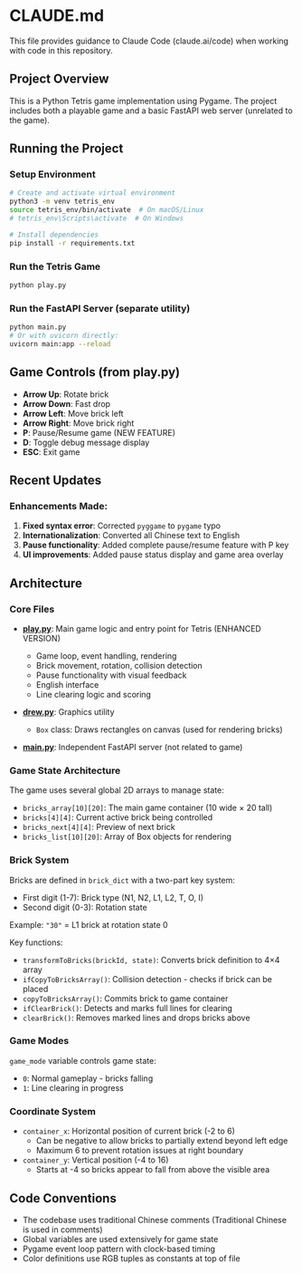 # CLAUDE.md

This file provides guidance to Claude Code (claude.ai/code) when working with code in this repository.

## Project Overview

This is a Python Tetris game implementation using Pygame. The project includes both a playable game and a basic FastAPI web server (unrelated to the game).

## Running the Project

### Setup Environment
```bash
# Create and activate virtual environment
python3 -m venv tetris_env
source tetris_env/bin/activate  # On macOS/Linux
# tetris_env\Scripts\activate  # On Windows

# Install dependencies
pip install -r requirements.txt
```

### Run the Tetris Game
```bash
python play.py
```

### Run the FastAPI Server (separate utility)
```bash
python main.py
# Or with uvicorn directly:
uvicorn main:app --reload
```

## Game Controls (from play.py)

- **Arrow Up**: Rotate brick
- **Arrow Down**: Fast drop
- **Arrow Left**: Move brick left
- **Arrow Right**: Move brick right
- **P**: Pause/Resume game (NEW FEATURE)
- **D**: Toggle debug message display
- **ESC**: Exit game

## Recent Updates

### Enhancements Made:
1. **Fixed syntax error**: Corrected `pyggame` to `pygame` typo
2. **Internationalization**: Converted all Chinese text to English
3. **Pause functionality**: Added complete pause/resume feature with P key
4. **UI improvements**: Added pause status display and game area overlay

## Architecture

### Core Files

- **[play.py](play.py)**: Main game logic and entry point for Tetris (ENHANCED VERSION)
  - Game loop, event handling, rendering
  - Brick movement, rotation, collision detection
  - Pause functionality with visual feedback
  - English interface
  - Line clearing logic and scoring

- **[drew.py](drew.py)**: Graphics utility
  - `Box` class: Draws rectangles on canvas (used for rendering bricks)

- **[main.py](main.py)**: Independent FastAPI server (not related to game)

### Game State Architecture

The game uses several global 2D arrays to manage state:

- `bricks_array[10][20]`: The main game container (10 wide × 20 tall)
- `bricks[4][4]`: Current active brick being controlled
- `bricks_next[4][4]`: Preview of next brick
- `bricks_list[10][20]`: Array of Box objects for rendering

### Brick System

Bricks are defined in `brick_dict` with a two-part key system:
- First digit (1-7): Brick type (N1, N2, L1, L2, T, O, I)
- Second digit (0-3): Rotation state

Example: `"30"` = L1 brick at rotation state 0

Key functions:
- `transformToBricks(brickId, state)`: Converts brick definition to 4×4 array
- `ifCopyToBricksArray()`: Collision detection - checks if brick can be placed
- `copyToBricksArray()`: Commits brick to game container
- `ifClearBrick()`: Detects and marks full lines for clearing
- `clearBrick()`: Removes marked lines and drops bricks above

### Game Modes

`game_mode` variable controls game state:
- `0`: Normal gameplay - bricks falling
- `1`: Line clearing in progress

### Coordinate System

- `container_x`: Horizontal position of current brick (-2 to 6)
  - Can be negative to allow bricks to partially extend beyond left edge
  - Maximum 6 to prevent rotation issues at right boundary
- `container_y`: Vertical position (-4 to 16)
  - Starts at -4 so bricks appear to fall from above the visible area

## Code Conventions

- The codebase uses traditional Chinese comments (Traditional Chinese is used in comments)
- Global variables are used extensively for game state
- Pygame event loop pattern with clock-based timing
- Color definitions use RGB tuples as constants at top of file
